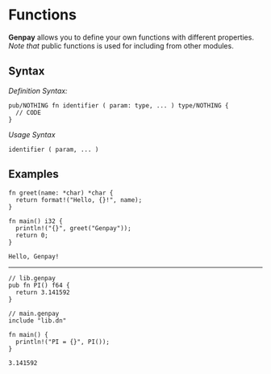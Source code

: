 # Functions

**Genpay** allows you to define your own functions with different properties. <br/>
_Note that_ public functions is used for including from other modules.

## Syntax
_Definition Syntax:_
```genpay
pub/NOTHING fn identifier ( param: type, ... ) type/NOTHING {
  // CODE
}
```

_Usage Syntax_
```genpay
identifier ( param, ... )
```

## Examples
```genpay
fn greet(name: *char) *char {
  return format!("Hello, {}!", name);
}

fn main() i32 {
  println!("{}", greet("Genpay"));
  return 0;
}
```
```
Hello, Genpay!
```

----

```genpay
// lib.genpay
pub fn PI() f64 {
  return 3.141592
}

// main.genpay
include "lib.dn"

fn main() {
  println!("PI = {}", PI());
}
```
```
3.141592
```
